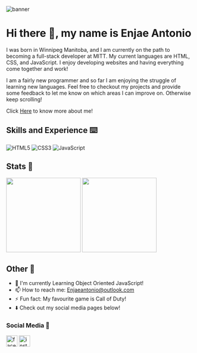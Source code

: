 ![banner](https://user-images.githubusercontent.com/113195761/200460003-65e220ae-74ba-4c47-a144-a71ae15f03ef.png)

# Hi there 👋, my name is Enjae Antonio

I was born in Winnipeg Manitoba, and I am currently on the path to becoming a full-stack developer at MITT. My current languages are HTML, CSS, and JavaScript. I enjoy developing websites and having everything come together and work! 

I am a fairly new programmer and so far I am enjoying the struggle of learning new languages. Feel free to checkout my projects and provide some feedback to let me know on which areas I can improve on. Otherwise keep scrolling!

Click <a target="_blank" href="https://enjaeantonio.github.io/personal-website/">Here</a> to know more about me!

## Skills and Experience ⌨️

![HTML5](https://img.shields.io/badge/html5-%23E34F26.svg?style=for-the-badge&logo=html5&logoColor=white)
![CSS3](https://img.shields.io/badge/css3-%231572B6.svg?style=for-the-badge&logo=css3&logoColor=white)
![JavaScript](https://img.shields.io/badge/javascript-%23323330.svg?style=for-the-badge&logo=javascript&logoColor=%23F7DF1E)



## Stats 🥇
<img src="http://github-readme-streak-stats.herokuapp.com?user=enjaeantonio&theme=dark&background=000000" height = 200px/> 
<img src = 'https://github-readme-stats.vercel.app/api/top-langs/?username=enjaeantonio&theme=tokyonight' height = 200px> 


## Other 🍎

- 🌱 I'm currently Learning Object Oriented JavaScript!
- 📫 How to reach me: Enjaeantonio@outlook.com 
- ⚡ Fun fact: My favourite game is Call of Duty! 
- ⬇️ Check out my social media pages below!
### Social Media 📱

<img src='https://img.shields.io/badge/Facebook-1877F2?style=for-the-badge&logo=facebook&logoColor=white' alt='facebook' height='30' href = 'https://www.facebook.com/enjae.antoniocatacutan/'>  <img src='https://img.shields.io/badge/Instagram-E4405F?style=for-the-badge&logo=instagram&logoColor=white' alt='instagram' height='30' href = 'https://www.instagram.com/enjaeantonio/' >  

